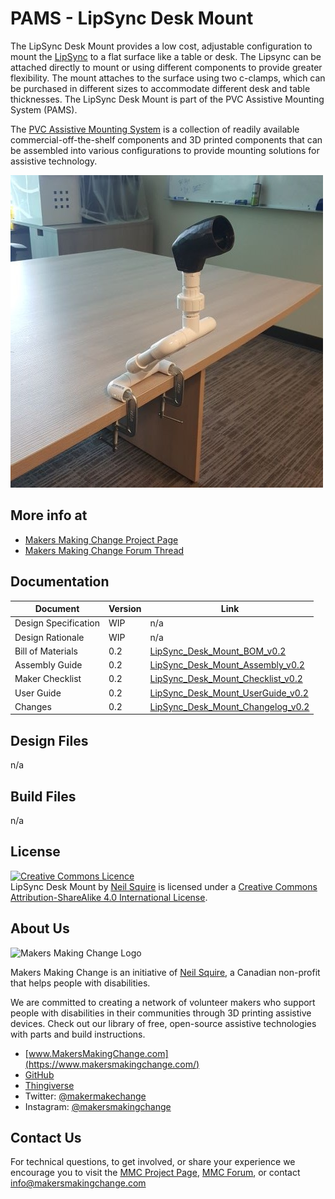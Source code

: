 # PAMS - LipSync Desk Mount
The LipSync Desk Mount provides a low cost, adjustable configuration to mount the [LipSync](https://www.makersmakingchange.com/project/lipsync/) to a flat surface like a table or desk. The Lipsync can be attached directly to mount or using different components to provide greater flexibility. The mount attaches to the surface using two c-clamps, which can be purchased in different sizes to accommodate different desk and table thicknesses.   The LipSync Desk Mount is part of the PVC Assistive Mounting System (PAMS).

The [PVC Assistive Mounting System](https://github.com/makersmakingchange/PVC-Accessible-Mounting-System) is a collection of readily available commercial-off-the-shelf components and 3D printed components that can be assembled into various configurations to provide mounting solutions for assistive technology.

![PAMS LipSync Desk Mount](LipSync_Desk_Mount.jpg)

## More info at
- [Makers Making Change Project Page](https://www.makersmakingchange.com/project)
- [Makers Making Change Forum Thread](https://www.forum.makersmakingchange.com)


## Documentation
| Document             | Version | Link |
|----------------------|---------|------|
| Design Specification | WIP     |  n/a   |
| Design Rationale     | WIP     |  n/a   |
| Bill of Materials    | 0.2     | [LipSync_Desk_Mount_BOM_v0.2](/Configurations/LipSync_Desk_Mount/Documentation/LipSync_Desk_Mount_BOM_v0.2.pdf)    |
| Assembly Guide       | 0.2     | [LipSync_Desk_Mount_Assembly_v0.2](/Configurations/LipSync_Desk_Mount/Documentation/LipSync_Desk_Mount_Assembly_v0.2.pdf)   |
| Maker Checklist      | 0.2     | [LipSync_Desk_Mount_Checklist_v0.2](/Configurations/LipSync_Desk_Mount/Documentation/LipSync_Desk_Mount_Checklist_v0.2.pdf)      |
| User Guide           | 0.2     | [LipSync_Desk_Mount_UserGuide_v0.2](/Configurations/LipSync_Desk_Mount/Documentation/LipSync_Desk_Mount_UserGuide_v0.2.pdf)      |
| Changes              | 0.2     | [LipSync_Desk_Mount_Changelog_v0.2](/Configurations/LipSync_Desk_Mount/Documentation/LipSync_Desk_Mount_Changelog_v0.2.pdf)      |

## Design Files
n/a

## Build Files
n/a


## License

<a rel="license" href="http://creativecommons.org/licenses/by-sa/4.0/"><img alt="Creative Commons Licence" style="border-width:0" src="https://i.creativecommons.org/l/by-sa/4.0/88x31.png" /></a><br /><span xmlns:dct="http://purl.org/dc/terms/" property="dct:title">LipSync Desk Mount</span> by <a xmlns:cc="http://creativecommons.org/ns#" href="www.makersmakingchange.com" property="cc:attributionName" rel="cc:attributionURL">Neil Squire</a> is licensed under a <a rel="license" href="http://creativecommons.org/licenses/by-sa/4.0/">Creative Commons Attribution-ShareAlike 4.0 International License</a>.


## About Us

![Makers Making Change Logo](https://www.makersmakingchange.com/wp-content/uploads/logo/mmc_logo.svg)

Makers Making Change is an initiative of [Neil Squire](https://www.neilsquire.ca/), a Canadian non-profit that helps people with disabilities.

We are committed to creating a network of volunteer makers who support people with disabilities in their communities through 3D printing assistive devices. Check out our library of free, open-source assistive technologies with parts and build instructions.

 - [www.MakersMakingChange.com](https://www.makersmakingchange.com/)
 - [GitHub](https://github.com/makersmakingchange)
 - [Thingiverse](https://www.thingiverse.com/makersmakingchange/about)
 - Twitter: [@makermakechange](https://twitter.com/makermakechange)
 - Instagram: [@makersmakingchange](https://www.instagram.com/makersmakingchange)

## Contact Us

For technical questions, to get involved, or share your experience we encourage you to visit the [MMC Project Page]( https://www.makersmakingchange.com/project), [MMC Forum](https://www.forum.makersmakingchange.com), or contact info@makersmakingchange.com

